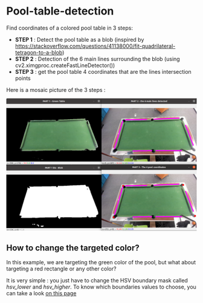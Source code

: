 # Pool-table-detection
Find coordinates of a colored pool table in 3 steps:

- **STEP 1** : Detect the pool table as a blob 
(inspired by https://stackoverflow.com/questions/41138000/fit-quadrilateral-tetragon-to-a-blob)
- **STEP 2** : Detection of the 6 main lines surrounding the blob (using cv2.ximgproc.createFastLineDetector())
- **STEP 3** : get the pool table 4 coordinates that are the lines intersection points

Here is a mosaic picture of the 3 steps :

![Illustrated step for pool table detection](images/Automatic_pool_detection_steps.png)

## How to change the targeted color?

In this example, we are targeting the green color of the pool, but what about targeting a red rectangle or any other color?

It is very simple : you just have to change the HSV boundary mask called *hsv_lower* and *hsv_higher*.
To know which boundaries values to choose, you can take a look [on this page](https://stackoverflow.com/questions/10948589/choosing-the-correct-upper-and-lower-hsv-boundaries-for-color-detection-withcv)